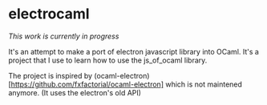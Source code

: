 electrocaml
=============

_This work is currently in progress_

It's an attempt to make a port of electron javascript library into OCaml. It's a project that I use to learn how to use the js\_of\_ocaml library.

The project is inspired by (ocaml-electron)[https://github.com/fxfactorial/ocaml-electron] which is not maintened anymore. (It uses the electron's old API)
